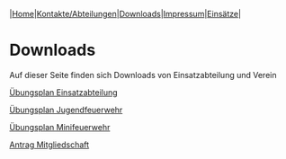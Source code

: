 |[Home](index.md)|[Kontakte/Abteilungen](kontakte.md)|[Downloads](downloads.md)|[Impressum](impressum.md)|[Einsätze](https://feuerwehr.lich.de/einsaetze)|

# Downloads

Auf dieser Seite finden sich Downloads von Einsatzabteilung und Verein

[Übungsplan Einsatzabteilung](downloads/2020UebungsplanEinsatzabteilung.pdf)

[Übungsplan Jugendfeuerwehr](downloads/2020UebungsplanJfw.pdf)

[Übungsplan Minifeuerwehr](downloads/2020UebungsplanMinis.pdf)

[Antrag Mitgliedschaft](downloads/FFW_Mitgliedsantrag.pdf)
